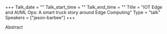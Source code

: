 +++
Talk_date = ""
Talk_start_time = ""
Talk_end_time = ""
Title = "IOT Edge and AI/ML Ops: A smart truck story around Edge Computing"
Type = "talk"
Speakers = ["jason-barbee"]
+++

Abstract